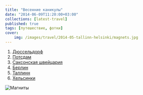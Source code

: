 ```yaml
---
title: "Весенние каникулы"
date: "2014-06-09T11:20:00+03:00"
collections: [latest-travel]
published: true
tags: [путешествие, фотки]
cover:
    img: /images/travel/2014-05-tallinn-helsinki/magnets.jpg
---
```


1. [Дюссельдорф][dusseldorf]
2. [Потсдам][potsdam]
3. [Саксонская швейцария][saxon-switzerland]
4. [Берлин][berlin]
5. [Таллинн][tallinn]
6. [Хельсинки][helsinki]

![Магниты](/images/travel/2014-05-tallinn-helsinki/magnets.jpg "Магниты")

[berlin]: /post/berlin-2014/
[dusseldorf]: /post/dusseldorf-2014/
[helsinki]: /post/helsinki-2014/
[potsdam]: /post/potsdam-2014/
[saxon-switzerland]: /post/saxon-switzerland-2014/
[tallinn]: /post/tallinn-2014/
